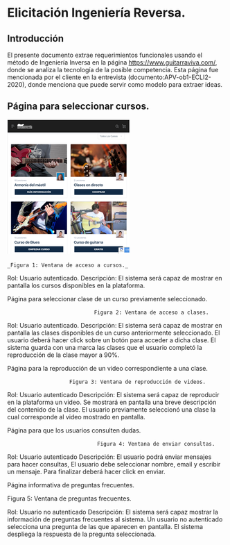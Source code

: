 # Elicitación Ingeniería Reversa.
## Introducción
El presente documento extrae requerimientos funcionales usando el método de Ingeniería Inversa en la página https://www.guitarraviva.com/, donde se analiza la tecnología de la posible competencia.
Esta página fue mencionada por el cliente en la entrevista (documento:APV-ob1-ECLI2-2020), donde menciona que puede servir como modelo para extraer ideas.
## Página para seleccionar cursos.
![Ventana de Acceso a Cursos](/recursos/ingRev01.png)
~~~
_Figura 1: Ventana de acceso a cursos._
~~~

			 

Rol: Usuario autenticado.
Descripción: El sistema será capaz de mostrar en pantalla los cursos disponibles en la plataforma.



Página para seleccionar clase de un curso previamente seleccionado.
















                                Figura 2: Ventana de acceso a clases.

Rol: Usuario autenticado.
Descripción: El sistema será capaz de mostrar en pantalla las clases disponibles de un curso anteriormente seleccionado. El usuario deberá hacer click sobre un botón para acceder a dicha clase. El sistema guarda con una marca las clases que el usuario completó la reproducción de la clase mayor a 90%.





Página para la reproducción de un video correspondiente a una clase.













      
                        Figura 3: Ventana de reproducción de videos.


Rol: Usuario autenticado
Descripción: El sistema será capaz de reproducir en la plataforma un video. Se mostrará en pantalla una breve descripción del contenido de la clase.
El usuario previamente seleccionó una clase la cual corresponde al video mostrado en pantalla.






Página para que los usuarios consulten dudas.













                              
                                 Figura 4: Ventana de enviar consultas.

Rol: Usuario autenticado
Descripción: El usuario podrá enviar mensajes para hacer consultas, El usuario debe seleccionar nombre, email y escribir un mensaje. Para finalizar deberá hacer click en enviar.









Página informativa de preguntas frecuentes.
















Figura 5: Ventana de preguntas frecuentes.

Rol: Usuario no autenticado
Descripción: El sistema será capaz mostrar la información de preguntas frecuentes al sistema. Un usuario no autenticado selecciona una pregunta de las que aparecen en pantalla. El sistema despliega la respuesta de la pregunta seleccionada.
